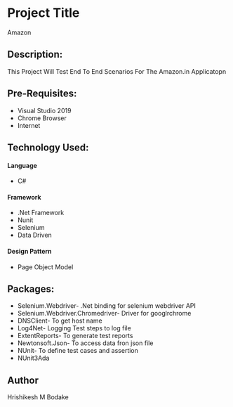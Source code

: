 # Project Title
Amazon

## Description:
This Project Will Test End To End Scenarios For The Amazon.in Applicatopn

## Pre-Requisites:
* Visual Studio 2019
* Chrome Browser
* Internet 

## Technology Used:
#### Language
* C#

#### Framework
* .Net Framework
* Nunit
* Selenium
* Data Driven

#### Design Pattern
* Page Object Model

## Packages:
* Selenium.Webdriver- .Net binding for selenium webdriver API
* Selenium.Webdriver.Chromedriver- Driver for googlrchrome
* DNSClient- To get host name
* Log4Net- Logging Test steps to log file
* ExtentReports- To generate test reports
* Newtonsoft.Json- To access data fron json file
* NUnit- To define test cases and assertion 
* NUnit3Ada

## Author
Hrishikesh M Bodake
